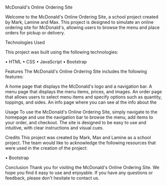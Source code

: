 McDonald's Online Ordering Site

Welcome to the McDonald's Online Ordering Site, a school project created by Mark, Lamine and Max. This project is designed to simulate an online ordering site for McDonald's, allowing users to browse the menu and place orders for pickup or delivery.

Technologies Used

This project was built using the following technologies:

• HTML
• CSS
• JavaScript
• Bootstrap

Features
The McDonald's Online Ordering Site includes the following features:

A home page that displays the McDonald's logo and a navigation bar.
A menu page that displays the menu items, prices, and images.
An order page that allows users to select menu items and specify options such as quantity, toppings, and sides.
An info page where you can see al the info about the

Usage
To use the McDonald's Online Ordering Site, simply navigate to the homepage and use the navigation bar to browse the menu, add items to your order, and checkout. The site is designed to be easy to use and intuitive, with clear instructions and visual cues.

Credits
This project was created by Mark, Max and Lamine as a school project. The team would like to acknowledge the following resources that were used in the creation of the project:

• Bootstrap

Conclusion
Thank you for visiting the McDonald's Online Ordering Site. We hope you find it easy to use and enjoyable. If you have any questions or feedback, please don't hesitate to contact us.
